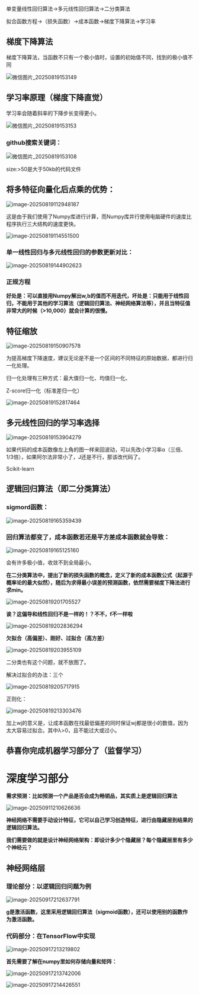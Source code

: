 单变量线性回归算法→多元线性回归算法→二分类算法

拟合函数方程→（损失函数）→成本函数→梯度下降算法→学习率



## 梯度下降算法

梯度下降算法，当函数不只有一个极小值时，设置的初始值不同，找到的极小值不同

![微信图片_20250819153149](C:\Users\User\Desktop\自学AI笔记\微信图片_20250819153149.png)

## 学习率原理（梯度下降直觉）

学习率会随着斜率的下降步长变得更小。

![微信图片_20250819153153](C:\Users\User\Desktop\自学AI笔记\微信图片_20250819153153.png)

### github搜索关键词：

![微信图片_20250819153108](C:\Users\User\Desktop\自学AI笔记\微信图片_20250819153108.png)

size:>50是大于50kb的代码文件

## 将多特征向量化后点乘的优势：

![image-20250819112948187](C:\Users\User\AppData\Roaming\Typora\typora-user-images\image-20250819112948187.png)

这是由于我们使用了Numpy库进行计算，而Numpy库并行使用电脑硬件的速度比程序执行三大结构的速度更快。

![image-20250819114551500](C:\Users\User\AppData\Roaming\Typora\typora-user-images\image-20250819114551500.png)

### 单一线性回归与多元线性回归的参数更新对比：

![image-20250819144902623](C:\Users\User\AppData\Roaming\Typora\typora-user-images\image-20250819144902623.png)

### **正规方程**

**好处是：可以直接用Numpy解出w,b的值而不用迭代，坏处是：只能用于线性回归，不能用于其他的学习算法（逻辑回归算法、神经网络算法等），并且当特征值非常大的时候（>10,000）就会计算的很慢。**

## 特征缩放

![image-20250819150907578](C:\Users\User\AppData\Roaming\Typora\typora-user-images\image-20250819150907578.png)

为提高梯度下降速度，建议无论是不是一个区间的不同特征的原始数据，都进行归一化处理。

归一化处理有三种方式：最大值归一化、均值归一化、

Z-score归一化（标准差归一化）

![image-20250819152817464](C:\Users\User\AppData\Roaming\Typora\typora-user-images\image-20250819152817464.png)

## 多元线性回归的学习率选择

![image-20250819153904279](C:\Users\User\AppData\Roaming\Typora\typora-user-images\image-20250819153904279.png)

如果代码的成本函数像左上角的图一样来回波动，可以先改小学习率α（三倍、1/3倍），如果阿尔法非常小了，J还是不行，那该改代码了。



Scikit-learn

## 逻辑回归算法（即二分类算法）

### sigmord函数：

![image-20250819165359439](C:\Users\User\AppData\Roaming\Typora\typora-user-images\image-20250819165359439.png)

### 回归算法都变了，成本函数若还是平方差成本函数就会导致：

![image-20250819165125160](C:\Users\User\AppData\Roaming\Typora\typora-user-images\image-20250819165125160.png)

会有许多极小值，收敛不到全局最小。

**在二分类算法中，提出了新的损失函数的概念，定义了新的成本函数公式（起源于概率论的最大似然），随后为求得最小误差的预测函数，依然需要梯度下降法进行求min。**

![image-20250819201705527](C:\Users\User\AppData\Roaming\Typora\typora-user-images\image-20250819201705527.png)

**诶？这偏导和线性回归不是一样的！？不不，f不一样啦**

![image-20250819202836294](C:\Users\User\AppData\Roaming\Typora\typora-user-images\image-20250819202836294.png)

**欠拟合（高偏差）、刚好、过拟合（高方差）**

![image-20250819203955109](C:\Users\User\AppData\Roaming\Typora\typora-user-images\image-20250819203955109.png)

二分类也有这个问题，就不放图了。

解决过拟合的办法：三个

![image-20250819205717915](C:\Users\User\AppData\Roaming\Typora\typora-user-images\image-20250819205717915.png)

正则化：

![image-20250819213303476](C:\Users\User\AppData\Roaming\Typora\typora-user-images\image-20250819213303476.png)

加上wj的意义是，让成本函数在找最低偏差的同时保证wj都是很小的数值，因为太大容易过拟合。其中λ>0，且不能过大或过小。

## 恭喜你完成机器学习部分了（监督学习）

# 深度学习部分

**需求预测：比如预测一个产品是否会成为畅销品，其实质上是逻辑回归算法**

![image-20250911210626636](C:\Users\User\AppData\Roaming\Typora\typora-user-images\image-20250911210626636.png)

**神经网络不需要手动设计特征，它可以自己学习创造特征，进行由隐藏层到结果的逻辑回归算法。**

**我们需要做的就是设计神经网络架构：即设计多少个隐藏层？每个隐藏层里有多少个神经元？**

## 神经网络层

### 理论部分：以逻辑回归问题为例

![image-20250917212637791](C:\Users\User\AppData\Roaming\Typora\typora-user-images\image-20250917212637791.png)

**g是激活函数，这里采用逻辑回归算法（sigmoid函数），还可以使用别的函数作为激活函数。**

### 代码部分：在TensorFlow中实现

![image-20250917213219802](C:\Users\User\AppData\Roaming\Typora\typora-user-images\image-20250917213219802.png)

**首先需要了解在numpy里如何存储向量和矩阵：**

![image-20250917213742006](C:\Users\User\AppData\Roaming\Typora\typora-user-images\image-20250917213742006.png)

![image-20250917214426551](C:\Users\User\AppData\Roaming\Typora\typora-user-images\image-20250917214426551.png)
